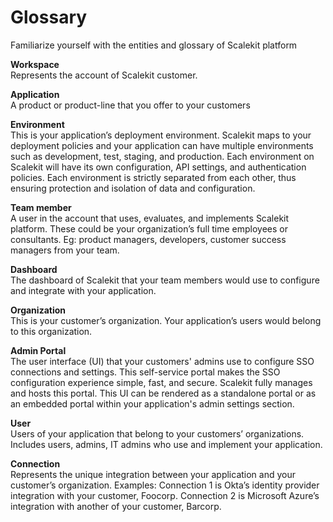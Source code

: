 # Glossary

<Subtitle>Familiarize yourself with the entities and glossary of Scalekit platform</Subtitle>

**Workspace**<br />
Represents the account of Scalekit customer.

**Application**<br />
A product or product-line that you offer to your customers

**Environment**<br />
This is your application’s deployment environment. Scalekit maps to your deployment policies and your application can have multiple environments such as development, test, staging, and production. Each environment on Scalekit will have its own configuration, API settings, and authentication policies. Each environment is strictly separated from each other, thus ensuring protection and isolation of data and configuration.

**Team member**<br />
A user in the account that uses, evaluates, and implements Scalekit platform. These could be your organization’s full time employees or consultants. Eg: product managers, developers, customer success managers from your team.

**Dashboard**<br />
The dashboard of Scalekit that your team members would use to configure and integrate with your application.

**Organization**<br />
This is your customer’s organization. Your application’s users would belong to this organization.

**Admin Portal**<br />
The user interface (UI) that your customers' admins use to configure SSO connections and settings. This self-service portal makes the SSO configuration experience simple, fast, and secure. Scalekit fully manages and hosts this portal. This UI can be rendered as a standalone portal or as an embedded portal within your application's admin settings section.

**User**<br />
Users of your application that belong to your customers’ organizations. Includes users, admins, IT admins who use and implement your application.

**Connection**<br />
Represents the unique integration between your application and your customer’s organization. Examples: Connection 1 is Okta’s identity provider integration with your customer, Foocorp. Connection 2 is Microsoft Azure’s integration with another of your customer, Barcorp.
